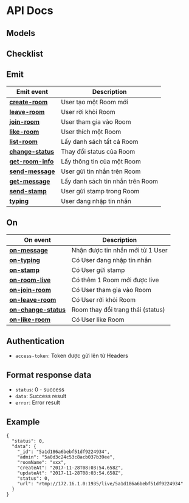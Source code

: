 # API Docs

## Models

## Checklist

Emit
---
Emit event | Description
----|--------
**[create-room](./api_docs.md#L40)**             |User tạo một Room mới
**[leave-room](./leave-room.md)**               |User rời khỏi Room
**[join-room](./join-room.md)**                 |User tham gia vào Room
**[like-room](like-room.md)**                   |User thích một Room
**[list-room](./list-room.md)**                 |Lấy danh sách tất cả Room
**[change-status](./change-status.md)**         |Thay đổi status của Room
**[get-room-info](./get-room-info.md)**         |Lấy thông tin của một Room
**[send-message](./send-message.md)**           |User gửi tin nhắn trên Room
**[get-message](./get-message.md)**             |Lấy danh sách tin nhắn trên Room
**[send-stamp](./send-stamp.md)**               |User gửi stamp trong Room
**[typing](./typing.md)**                       |User đang nhập tin nhắn

On
---
On event|Description
-------|-----------
**[on-message](./on-message.md)**               |Nhận được tin nhắn mới từ 1 User
**[on-typing](./on-typing.md)**                 |Có User đang nhập tin nhắn
**[on-stamp](./on-stamp.md)**                   |Có User gửi stamp
**[on-room-live](./on-room-live.md)**           |Có thêm 1 Room mới được live
**[on-join-room](./on-join-room.md)**           |Có User tham gia vào Room
**[on-leave-room](./on-leave-room.md)**         |Có User rời khỏi Room
**[on-change-status](./on-change-status.md)**   |Room thay đổi trạng thái (status)
**[on-like-room](./on-like-room.md)**           |Có User like Room

Authentication
---
* `access-token`: Token được gửi lên từ Headers

Format response data
---
* `status`: 0 - success
* `data`: Success result
* `error`: Error result

Example
---
```
{
  "status": 0,
  "data": {
    "_id": "5a1d186a6bebf51df9224934",
    "admin": "5a0d3c24c53c8acb037b39ee",
    "roomName": "xxx",
    "createAt": "2017-11-28T08:03:54.658Z",
    "updateAt": "2017-11-28T08:03:54.658Z",
    "status": 0,
    "url": "rtmp://172.16.1.0:1935/live/5a1d186a6bebf51df9224934"
  }
}
```

